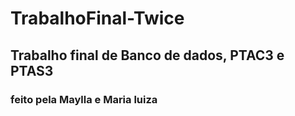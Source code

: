 # TrabalhoFinal-Twice
<h2> Trabalho final de Banco de dados, PTAC3 e PTAS3</h2>
<h3> feito pela Maylla e Maria luiza </h3>
